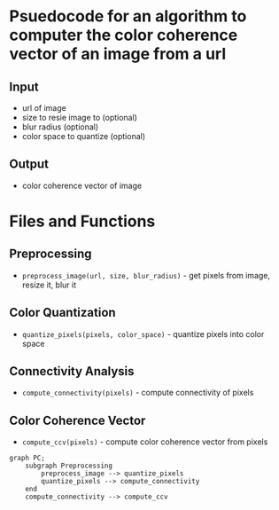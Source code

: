 # Psuedocode for an algorithm to computer the color coherence vector of an image from a url

## Input
- url of image
- size to resie image to (optional)
- blur radius (optional)
- color space to quantize (optional)

## Output
- color coherence vector of image

# Files and Functions
## Preprocessing
- `preprocess_image(url, size, blur_radius)` - get pixels from image, resize it, blur it

## Color Quantization
- `quantize_pixels(pixels, color_space)` - quantize pixels into color space

## Connectivity Analysis
- `compute_connectivity(pixels)` - compute connectivity of pixels

## Color Coherence Vector
- `compute_ccv(pixels)` - compute color coherence vector from pixels

```mermaid
graph PC;
    subgraph Preprocessing
        preprocess_image --> quantize_pixels
        quantize_pixels --> compute_connectivity
    end
    compute_connectivity --> compute_ccv
```